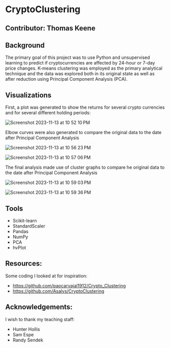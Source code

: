 # CryptoClustering

**Contributor:** Thomas Keene
---

## Background
The primary goal of this project was to use Python and unsupervised learning to predict if cryptocurrencies are affected by 24-hour or 7-day price changes. K-means clustering was employed as the primary analytical technique and the data was explored both in its original state as well as after reduction using Principal Component Analysis (PCA).

## Visualizations
First, a plot was generated to show the returns for several crypto currencies and for several different holding periods:

![Screenshot 2023-11-13 at 10 52 10 PM](https://github.com/keenet1/CryptoClustering/assets/137319054/b302a035-0a40-4c70-bd50-1827dbc902c5)

Elbow curves were also generated to compare the original data to the date after Principal Component Analysis

![Screenshot 2023-11-13 at 10 56 23 PM](https://github.com/keenet1/CryptoClustering/assets/137319054/b9f1f0ab-c19e-4442-b4c2-79ec9512c9ef)

![Screenshot 2023-11-13 at 10 57 06 PM](https://github.com/keenet1/CryptoClustering/assets/137319054/47c1ebd9-0335-439b-8adf-4a42c8375d8a)

The final analysis made use of cluster graphs to compare he original data to the date after Principal Component Analysis

![Screenshot 2023-11-13 at 10 59 03 PM](https://github.com/keenet1/CryptoClustering/assets/137319054/6775507b-d496-4a55-850e-f130890e25ef)

![Screenshot 2023-11-13 at 10 59 36 PM](https://github.com/keenet1/CryptoClustering/assets/137319054/3eb64a0b-a1f0-40eb-b45f-18b961f08518)

## Tools
- Scikit-learn
- StandardScaler
- Pandas
- NumPy
- PCA
- hvPlot

## Resources:
Some coding I looked at for inspiration:
- https://github.com/paocarvajal1912/Crypto_Clustering
- https://github.com/Asalvs/CryptoClustering

## Acknowledgements:
I wish to thank my teaching staff:
- Hunter Hollis
- Sam Espe
- Randy Sendek
